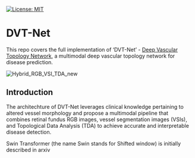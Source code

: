 [![License: MIT](https://img.shields.io/badge/License-MIT-yellow.svg)](https://opensource.org/licenses/MIT)


# DVT-Net
This repo covers the full implementation of  ‘DVT-Net’ - [Deep Vascular Topology Network](https://github.com/TianYe10/DVT-Net/), a multimodal deep vascular topology network for disease prediction.

![Hybrid_RGB_VSI_TDA_new](https://user-images.githubusercontent.com/117670714/205598352-355f5a4f-cf25-4c87-b90b-1f58b787d801.png)


## Introduction

The architechture of DVT-Net leverages clinical knowledge pertaining to altered vessel morphology and propose a multimodal pipeline that combines retinal fundus RGB images, vessel segmentation images (VSIs), and Topological Data Analysis (TDA) to achieve accurate and interpretable disease detection.

Swin Transformer (the name Swin stands for Shifted window) is initially described in arxiv
